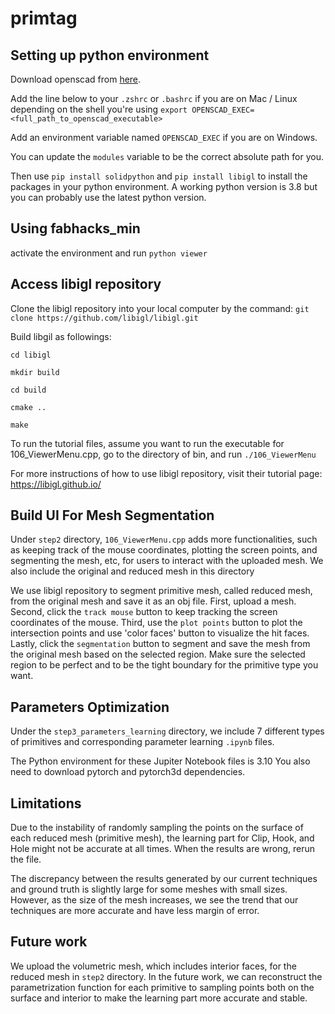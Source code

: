 # primtag

## Setting up python environment

Download openscad from [here](https://openscad.org/).

Add the line below to your `.zshrc` or `.bashrc` if you are on Mac / Linux depending on the shell you're using
`export OPENSCAD_EXEC=<full_path_to_openscad_executable>`

Add an environment variable named `OPENSCAD_EXEC` if you are on Windows.

You can update the `modules` variable to be the correct absolute path for you.

Then use `pip install solidpython` and `pip install libigl` to install the packages in your python environment. A working python version is 3.8 but you can probably use the latest python version.

## Using fabhacks_min

activate the environment and run `python viewer`

## Access libigl repository
Clone the libigl repository into your local computer by the command: `git clone https://github.com/libigl/libigl.git`

Build libgil as followings:

`cd libigl`

`mkdir build`

`cd build`

`cmake ..`

`make`

To run the tutorial files, assume you want to run the executable for 106_ViewerMenu.cpp, go to the directory of bin, and run `./106_ViewerMenu`

For more instructions of how to use libigl repository, visit their tutorial page: https://libigl.github.io/

## Build UI For Mesh Segmentation
Under `step2` directory, `106_ViewerMenu.cpp` adds more functionalities, such as keeping track of the mouse coordinates, plotting the screen points, and segmenting the mesh, etc, for users to interact with the uploaded mesh. 
We also include the original and reduced mesh in this directory

We use libigl repository to segment primitive mesh, called reduced mesh, from the original mesh and save it as an obj file. 
First, upload a mesh. Second, click the `track mouse` button to keep tracking the screen coordinates of the mouse. Third, use the `plot points` button to plot the intersection points and use 'color faces' button to visualize the hit faces. Lastly, click the `segmentation` button to segment and save the mesh from the original mesh based on the selected region. Make sure the selected region to be perfect and to be the tight boundary for the primitive type you want.

## Parameters Optimization
Under the `step3_parameters_learning` directory, we include 7 different types of primitives and corresponding parameter learning `.ipynb` files. 

The Python environment for these Jupiter Notebook files is 3.10
You also need to download pytorch and pytorch3d dependencies. 

## Limitations
Due to the instability of randomly sampling the points on the surface of each reduced mesh (primitive mesh), the learning part for Clip, Hook, and Hole might not be accurate at all times. When the results are wrong, rerun the file. 

The discrepancy between the results generated by our current techniques and ground truth is slightly large for some meshes with small sizes. However, as the size of the mesh increases, we see the trend that our techniques are more accurate and have less margin of error.

## Future work
We upload the volumetric mesh, which includes interior faces, for the reduced mesh in `step2` directory. In the future work, we can reconstruct the parametrization function for each primitive to sampling points both on the surface and interior to make the learning part more accurate and stable.
